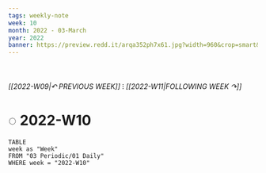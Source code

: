 ```yaml
---
tags: weekly-note
week: 10
month: 2022 - 03-March
year: 2022
banner: https://preview.redd.it/arqa352ph7x61.jpg?width=960&crop=smart&auto=webp&s=84f9245d607b029667d5bfc4abf36547fc6213de
---
```

⠀
###### [[2022-W09|↶ PREVIOUS WEEK]] ⁝ [[2022-W11|FOLLOWING WEEK ↷]]
# ◌ 2022-W10
```dataview
TABLE
week as "Week"
FROM "03 Periodic/01 Daily"
WHERE week = "2022-W10"
```